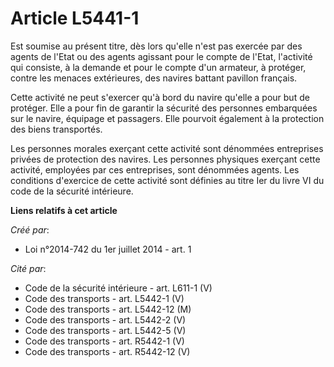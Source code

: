 # Article L5441-1

Est soumise au présent titre, dès lors qu'elle n'est pas exercée par des agents de l'Etat ou des agents agissant pour le
compte de l'Etat, l'activité qui consiste, à la demande et pour le compte d'un armateur, à protéger, contre les menaces
extérieures, des navires battant pavillon français.

Cette activité ne peut s'exercer qu'à bord du navire qu'elle a pour but de protéger. Elle a pour fin de garantir la sécurité
des personnes embarquées sur le navire, équipage et passagers. Elle pourvoit également à la protection des biens transportés.

Les personnes morales exerçant cette activité sont dénommées entreprises privées de protection des navires. Les personnes
physiques exerçant cette activité, employées par ces entreprises, sont dénommées agents. Les conditions d'exercice de cette
activité sont définies au titre Ier du livre VI du code de la sécurité intérieure.

**Liens relatifs à cet article**

_Créé par_:

  - Loi n°2014-742 du 1er juillet 2014 - art. 1

_Cité par_:

  - Code de la sécurité intérieure - art. L611-1 (V)
  - Code des transports - art. L5442-1 (V)
  - Code des transports - art. L5442-12 (M)
  - Code des transports - art. L5442-2 (V)
  - Code des transports - art. L5442-5 (V)
  - Code des transports - art. R5442-1 (V)
  - Code des transports - art. R5442-12 (V)
